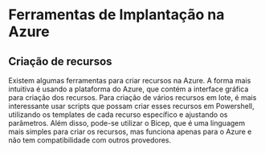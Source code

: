 # Ferramentas de Implantação na Azure

## Criação de recursos
Existem algumas ferramentas para criar recursos na Azure. A forma mais intuitiva é usando a plataforma do Azure, que contém a interface gráfica para criação dos recursos. Para criação de vários recursos em lote, é mais interessante usar scripts que possam criar esses recursos em Powershell, utilizando os templates de cada recurso específico e ajustando os parâmetros. Além disso, pode-se utilizar o Bicep, que é uma linguagem mais simples para criar os recursos, mas funciona apenas para o Azure e não tem compatibilidade com outros provedores. 
